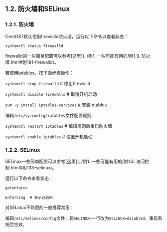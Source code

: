 ## 1.2. 防火墙和SELinux

### 1.2.1. 防火墙

CentOS7默认使用firewalld防火墙，运行以下命令以查看状态：

`systemctl status firewalld`

firewalld的一些简单配置可以参考[这里](../附1. 一些可能有用的/附1.9. 防火墙.html#附191-firewalld)。

若使用iptables，按下面步骤操作：

`systemctl stop firewalld` # 停止firewalld

`systemctl disable firewalld` # 取消开机启动

`yum -y install iptables-services` # 安装iptables

编辑`/etc/sysconfig/iptables`文件配置规则

`systemctl restart iptables` # 编辑规则后重启防火墙

`systemctl enable iptables` # 设置开机启动

### 1.2.2. SELinux

SELinux一些简单配置可以参考[这里](../附1. 一些可能有用的/附1.3. 访问控制.html#附133-selinux)。

运行以下命令查看状态：

`getenforce`

```
Enforcing  # 表示已启用
```

对SELinux不熟悉的一般推荐禁用：

编辑`/etc/selinux/config`文件，将`SELINUX=`一行改为`SELINUX=disabled`，重启系统后生效。

